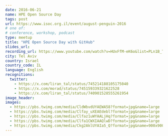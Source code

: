 ```yaml
---
date: 2016-06-21
name: HPE Open Source Day
tags: post
url: https://www.isoc.org.il/event/august-penguin-2016
# one of:
# conference, workshop, podcast
type: meetup
title: "HPE Open Source Day with GitHub"
slides_url:
recording_url: https://www.youtube.com/watch?v=HUxFfM-eK6o&list=PLn1B_TbSSPfocr49B2guv_uukMjRCVdKz&index=13
city: Tel Aviv
country: Israel
country_code: IL
language: English
recognitions:
  twitter:
    - https://x.com/liran_tal/status/745214188105175040
    - https://x.com/morad/status/745159339321622528
    - https://x.com/liran_tal/status/740901528555261954
image_header:
images:
  - https://pbs.twimg.com/media/CldWbvdUYAEWA58?format=jpg&name=large
  - https://pbs.twimg.com/media/Clfay_uXEAEdebl?format=jpg&name=large
  - https://pbs.twimg.com/media/Clfaz1uWYAALjHq?format=jpg&name=large
  - https://pbs.twimg.com/media/Clfa1CWXIAAQlwD?format=jpg&name=large
  - https://pbs.twimg.com/media/Ckg2AklUYAIa5_Q?format=jpg&name=900x900
---
```

